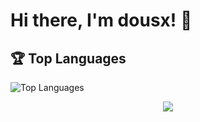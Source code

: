 # Hi there, I'm dousx! 👋
## 🏆 Top Languages

![Top Languages](https://github-readme-stats.vercel.app/api/top-langs/?username=dousx-coder&layout=compact&theme=radical)

<div align="center"> <img src="https://github-readme-stats.vercel.app/api/top-langs/?username=sun0225SUN&hide_title=true&hide_border=true&layout=compact&langs_count=6&text_color=000&icon_color=fff&bg_color=0,52fa5a,4dfcff,c64dff&theme=graywhite" /> </div>


